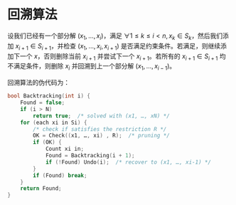 
# 回溯算法

设我们已经有一个部分解 $(x_1, \dots, x_i)$，满足 $\forall 1 \le k \le i < n, x_k \in S_k$，然后我们添加 $x_{i+1} \in S_{i+1}$，并检查 $(x_1, \dots, x_i, x_{i+1})$ 是否满足约束条件。若满足，则继续添加下一个 $x$，否则删除当前 $x_{i+1}$ 并尝试下一个 $x_{i+1}$。若所有的 $x_{i+1} \in S_{i+1}$ 均不满足条件，则删除 $x_i$ 并回溯到上一个部分解 $(x_1, \dots, x_{i-1})$。

回溯算法的伪代码为：

```C
bool Backtracking(int i) {
    Found = false;
    if (i > N)
        return true;  /* solved with (x1, …, xN) */
    for (each xi in Si) { 
        /* check if satisfies the restriction R */
        OK = Check((x1, …, xi) , R);  /* pruning */
        if (OK) {
            Count xi in;
            Found = Backtracking(i + 1);
            if (!Found) Undo(i);  /* recover to (x1, …, xi-1) */
        }
        if (Found) break; 
    }
    return Found;
}

```

